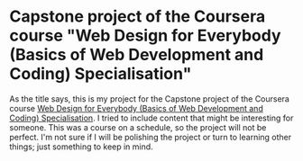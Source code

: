 # Capstone project of the Coursera course "Web Design for Everybody (Basics of Web Development and Coding) Specialisation"

As the title says, this is my project for the Capstone project of the Coursera course [Web Design for Everybody (Basics of Web Development and Coding) Specialisation](https://www.coursera.org/specializations/web-design). I tried to include content that might be interesting for someone. This was a course on a schedule, so the project will not be perfect. I'm not sure if I will be polishing the project or turn to learning other things; just something to keep in mind.

